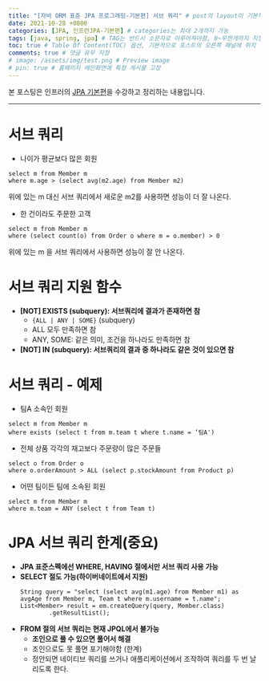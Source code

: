 ```yaml
---
title: "[자바 ORM 표준 JPA 프로그래밍-기본편] 서브 쿼리" # post의 layout이 기본적으로 post로 설정되어있어서 Front Matter에 따로 layout변수를 만들어 주지 않아도 됨
date: 2021-10-28 +0800
categories: [JPA, 인프런JPA-기본편] # categories는 최대 2개까지 가능
tags: [java, spring, jpa] # TAG는 반드시 소문자로 이루어져야함, 0~무한개까지 지정 가능
toc: true # Table Of Content(TOC) 옵션, 기본적으로 포스트의 오른쪽 패널에 위치
comments: true # 댓글 유무 지정
# image: /assets/img/test.png # Preview image
# pin: true # 홈페이지 메인화면에 특정 게시물 고정
---
```


본 포스팅은 인프러의 [JPA 기본편](https://www.inflearn.com/course/ORM-JPA-Basic#)을 수강하고 정리하는 내용입니다.

<hr>

# 서브 쿼리
- 나이가 평균보다 많은 회원

~~~
select m from Member m
where m.age > (select avg(m2.age) from Member m2)
~~~

위에 있는 m 대신 서브 쿼리에서 새로운 m2를 사용하면 성능이 더 잘 나온다.

- 한 건이라도 주문한 고객

~~~
select m from Member m
where (select count(o) from Order o where m = o.member) > 0
~~~

위에 있는 m 을 서브 쿼리에서 사용하면 성능이 잘 안 나온다.

# 서브 쿼리 지원 함수
- <b>[NOT] EXISTS (subquery): 서브쿼리에 결과가 존재하면 참</b>
  - `{ALL | ANY | SOME}` (subquery)
  - ALL 모두 만족하면 참
  - ANY, SOME: 같은 의미, 조건을 하나라도 만족하면 참
- <b>[NOT] IN (subquery): 서브쿼리의 결과 중 하나라도 같은 것이 있으면 참</b>

# 서브 쿼리 - 예제
- 팀A 소속인 회원

~~~
select m from Member m
where exists (select t from m.team t where t.name = ‘팀A')
~~~

- 전체 상품 각각의 재고보다 주문량이 많은 주문들

~~~
select o from Order o
where o.orderAmount > ALL (select p.stockAmount from Product p)
~~~

- 어떤 팀이든 팀에 소속된 회원

~~~
select m from Member m
where m.team = ANY (select t from Team t)
~~~

# JPA 서브 쿼리 한계(중요)
- <b>JPA 표준스펙에선 WHERE, HAVING 절에서만 서브 쿼리 사용 가능</b>
- <b>SELECT 절도 가능(하이버네이트에서 지원)</b>
  ~~~
  String query = "select (select avg(m1.age) from Member m1) as avgAge from Member m, Team t where m.username = t.name";
  List<Member> result = em.createQuery(query, Member.class)
          .getResultList();
  ~~~
- <b>FROM 절의 서브 쿼리는 현재 JPQL에서 불가능</b>
  - <b>조인으로 풀 수 있으면 풀어서 해결</b>
  - 조인으로도 못 풀면 포기해야함 (한계)
  - 정안되면 네이티브 쿼리를 쓰거나 애플리케이션에서 조작하여 쿼리를 두 번 날리도록 한다.
